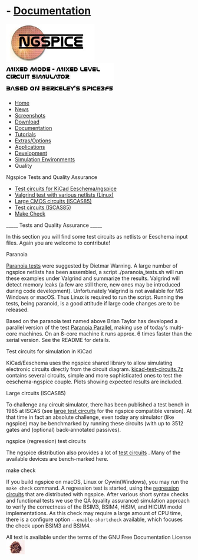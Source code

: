 # - [Documentation](./Docs.Html)

![NGSPICE](./images/nglogo.jpg) ![Mixed mode - mixed level circuit simulator - based on Berkeley's Spice3f5](./images/ngtext2.jpg) [](https://sourceforge.net/projects/ngspice)

- [Home](./index.html)
- [News](./news.html)
- [Screenshots](https://sourceforge.net/projects/ngspice/)
- [Download](./download.html)
- [Documentation](./docs.html)
- [Tutorials](./tutorials.html)
- [Extras/Options](./extras.html)
- [Applications](./applic.html)
- [Development](./devel.html)
- [Simulation Environments](./resources.html)
- Quality

Ngspice Tests and Quality Assurance

- [Test circuits for KiCad Eeschema/ngspice](applic.html#KiCad)
- [Valgrind test with various netlists (Linux)](applic.html#para)
- [Large CMOS circuits (ISCAS85)](applic.html#lcir)
- [Test circuits (ISCAS85)](applic.html#test)
- [Make Check](applic.html#mchk)

\_\_\_\_\_ Tests and Quality Assurance \_\_\_\_\_

In this section you will find some test circuits as netlists or Eeschema input files. Again you are welcome to contribute!

Paranoia

[Paranoia tests](./tests/paranoia.7z) were suggested by Dietmar Warning. A large number of ngspice netlists has been assembled, a script ./paranoia\_tests.sh will run these examples under Valgrind and summarize the results. Valgrind will detect memory leaks (a few are still there, new ones may be introduced during code development). Unfortunately Valgrind is not available for MS Windows or macOS. Thus Linux is required to run the script. Running the tests, being paranoid, is a good attitude if large code changes are to be released.

Based on the paranoia test named above Brian Taylor has developed a parallel version of the test [Paranoia Parallel](./tests/paranoia_parallel.7z), making use of today's multi-core machines. On an 8-core machine it runs approx. 6 times faster than the serial version. See the README for details.

Test circuits for simulation in KiCad

KiCad/Eeschema uses the ngspice shared library to allow simulating electronic circuits directly from the circuit diagram. [kicad-test-circuits.7z](./tests/kicad-test-circuits.7z) contains several circuits, simple and more sophisticated ones to test the eeschema-ngspice couple. Plots showing expected results are included.

Large circuits (ISCAS85)

To challenge any circuit simulator, there has been published a test bench in 1985 at ISCAS (see [large test circuits](./tests/iscas85Circuits.7z) for the ngspice compatible version). At that time in fact an absolute challenge, even today any simulator (like ngspice) may be benchmarked by running these circuits (with up to 3512 gates and (optional) back-annotated passives).

ngspice (regression) test circuits

The ngspice distribution also provides a lot of [test circuits](https://sourceforge.net/p/ngspice/ngspice/ci/master/tree/tests) . Many of the available devices are bench-marked here.

make check

If you build ngspice on macOS, Linux or Cywin(Windows), you may run the `make check` command. A regression test is started, using the [regression circuits](https://sourceforge.net/p/ngspice/ngspice/ci/master/tree/tests/regression) that are distributed with ngspice. After various short syntax checks and functional tests we use the QA (quality assurance) simulation approach to verify the correctness of the BSIM3, BSIM4, HiSIM, and HICUM model implementations. As this check may require a large amount of CPU time, there is a configure option `--enable-shortcheck` available, which focuses the check upon BSIM3 and BSIM4.

 All text is available under the terms of the GNU Free Documentation License ![](./images/spice.jpg)
